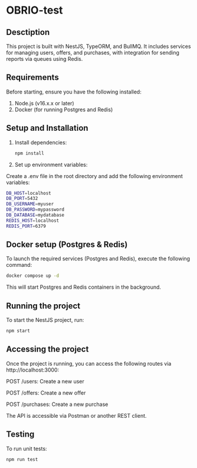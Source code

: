 # OBRIO-test

## Desctiption

This project is built with NestJS, TypeORM, and BullMQ. It includes services for managing users, offers, and purchases, with integration for sending reports via queues using Redis.

## Requirements

Before starting, ensure you have the following installed:

1. Node.js (v16.x.x or later)
2. Docker (for running Postgres and Redis)

## Setup and Installation

1. Install dependencies:

   ```bash
   npm install
   ```

2. Set up environment variables:

Create a .env file in the root directory and add the following environment variables:

```bash
DB_HOST=localhost
DB_PORT=5432
DB_USERNAME=myuser
DB_PASSWORD=mypassword
DB_DATABASE=mydatabase
REDIS_HOST=localhost
REDIS_PORT=6379
```

## Docker setup (Postgres & Redis)

To launch the required services (Postgres and Redis), execute the following command:

```bash
docker compose up -d
```

This will start Postgres and Redis containers in the background.

## Running the project

To start the NestJS project, run:

```bash
npm start
```

## Accessing the project

Once the project is running, you can access the following routes via http://localhost:3000:

POST /users: Create a new user

POST /offers: Create a new offer

POST /purchases: Create a new purchase

The API is accessible via Postman or another REST client.

## Testing

To run unit tests:

```bash
npm run test
```
